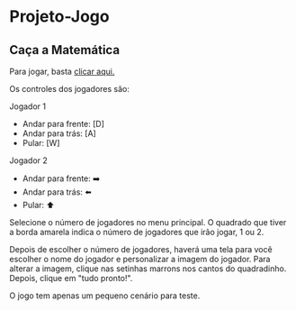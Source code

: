# Projeto-Jogo  

## Caça a Matemática  

Para jogar, basta [clicar aqui.](https://felipemacchiz.github.io/Projeto-Jogo/)  
  
Os controles dos jogadores são:  

Jogador 1  
   - Andar para frente: [D]  
   - Andar para trás: [A]  
   - Pular: [W]  

Jogador 2  
   - Andar para frente:	:arrow_right:
   - Andar para trás: :arrow_left: 
   - Pular: :arrow_up: 
  
Selecione o número de jogadores no menu principal. O quadrado que tiver a borda amarela indica o número de jogadores que irão jogar, 1 ou 2.  
  
Depois de escolher o número de jogadores, haverá uma tela para você escolher o nome do jogador e personalizar a imagem do jogador. Para alterar a imagem, clique nas setinhas marrons nos cantos do quadradinho. Depois, clique em "tudo pronto!".  
  
O jogo tem apenas um pequeno cenário para teste.  

